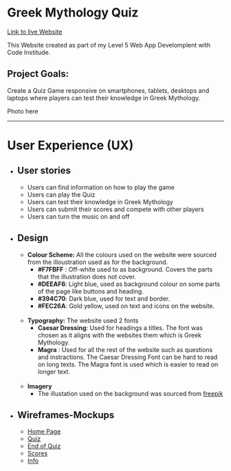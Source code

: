 # **Greek Mythology Quiz**

[Link to live Website](https://mariamar95.github.io/Greek-Mythology-Quiz/)
<br>
 
This Website created as part of my Level 5 Web App Develomplent with Code Institude. 
## Project Goals: 
Create a Quiz Game responsive on smartphones, tablets, desktops and laptops where players can test their knowledge in Greek Mythology.
 

Photo here

--------
# **User Experience (UX)**
   - ##  **User stories**
     - Users can find information on how to play the game
     - Users can play the Quiz
     - Users can test their knowledge in Greek Mythology 
     - Users can submit their scores and compete with other players
     - Users can turn the music on and off

  - ##  **Design**
    -  **Colour Scheme:**
       All the colours used on the website were sourced from the illoustration used as for the background.<br>
         - **#F7FBFF** : Off-white used to as background. Covers the parts that the illustration does not cover.<br>
         - **#DEEAF6**: Light blue, used as background colour on some parts of the page like buttons and heading.<br>
         - **#394C70**: Dark blue, used for text and border. <br>
         - **#FEC26A**: Gold yellow, used on text and icons on the website.    
        <br>
     -  **Typography:** The website used 2 fonts <br>
          - **Caesar Dressing**: Used for headings a titles. The font was chosen as it aligns with the websites them which is Greek Mythology.
          - **Magra** : Used for all the rest of the website such as questions and instractions. The Caesar Dressing Font can be hard to read on long texts. The Magra font is used which is easier to read on longer text.
         <br>
     -   **Imagery** 
          - The illustation used on the background was sourced from [freepik](https://www.freepik.com/home)
            <br>
          
  - ## **Wireframes-Mockups**
    - [Home Page](assets/images/Wirerames-Mockups/HomePage.jpeg)
    - [Quiz](assets/images/Wirerames-Mockups/Quiz.png)
    - [End of Quiz](assets/images/Wirerames-Mockups/EndOfQuiz.png)
    - [Scores](assets/images/Wirerames-Mockups/Scores.png)
    - [Info](assets/images/Wirerames-Mockups/Info.png)
 




